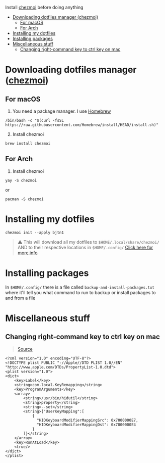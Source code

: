 Install [chezmoi](https://www.chezmoi.io/install/) before doing anything

<!-- TOC start (generated with https://github.com/derlin/bitdowntoc) -->

- [Downloading dotfiles manager (chezmoi)](#downloading-dotfiles-manager-chezmoi)
   * [For macOS](#for-macos)
   * [For Arch](#for-arch)
- [Installing my dotfiles](#installing-my-dotfiles)
- [Installing packages](#installing-packages)
- [Miscellaneous stuff](#miscellaneous-stuff)
   * [Changing right-command key to ctrl key on mac](#changing-right-command-key-to-ctrl-key-on-mac)

<!-- TOC end -->

<!-- TOC --><a name="downloading-dotfiles-manager-chezmoi"></a>
# Downloading dotfiles manager ([chezmoi](https://www.chezmoi.io/))

<!-- TOC --><a name="for-macos"></a>
## For macOS

1) You need a package manager. I use [Homebrew](https://brew.sh/)

`/bin/bash -c "$(curl -fsSL https://raw.githubusercontent.com/Homebrew/install/HEAD/install.sh)"`

2) Install chezmoi

`brew install chezmoi`

<!-- TOC --><a name="for-arch"></a>
## For Arch

1) Install chezmoi

`yay -S chezmoi`

or

`pacman -S chezmoi`

<!-- TOC --><a name="installing-my-dotfiles"></a>
# Installing my dotfiles

`chezmoi init --apply bjtn1`

> ⚠️ This will download all my dotfiles to `$HOME/.local/share/chezmoi/` AND to their respective locations in `$HOME/.config/` [Click here for more info](https://www.chezmoi.io/quick-start/#set-up-a-new-machine-with-a-single-command)

<!-- TOC --><a name="installing-packages"></a>
# Installing packages

In `$HOME/.config/` there is a file called `backup-and-install-packages.txt` where it'll tell you what command to run to backup or install packages to and from a file

<!-- TOC --><a name="miscellaneous-stuff"></a>
# Miscellaneous stuff

<!-- TOC --><a name="changing-right-command-key-to-ctrl-key-on-mac"></a>
## Changing right-command key to ctrl key on mac
> [Source](https://hidutil-generator.netlify.app/)
```
<?xml version="1.0" encoding="UTF-8"?>
<!DOCTYPE plist PUBLIC "-//Apple//DTD PLIST 1.0//EN" "http://www.apple.com/DTDs/PropertyList-1.0.dtd">
<plist version="1.0">
<dict>
    <key>Label</key>
    <string>com.local.KeyRemapping</string>
    <key>ProgramArguments</key>
    <array>
        <string>/usr/bin/hidutil</string>
        <string>property</string>
        <string>--set</string>
        <string>{"UserKeyMapping":[
            {
              "HIDKeyboardModifierMappingSrc": 0x7000000E7,
              "HIDKeyboardModifierMappingDst": 0x7000000E4
            }
        ]}</string>
    </array>
    <key>RunAtLoad</key>
    <true/>
</dict>
</plist>
```
